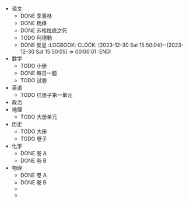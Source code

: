 - 语文
	- DONE 季羡林
	- DONE 杨绛
	- DONE 苏格拉底之死
	- TODO 阿德勒
	- DONE 反思
	  :LOGBOOK:
	  CLOCK: [2023-12-30 Sat 15:50:04]--[2023-12-30 Sat 15:50:05] =>  00:00:01
	  :END:
- 数学
	- TODO 小册
	- DONE 每日一题
	- TODO 试卷
- 英语
	- TODO 红册子第一单元
- 政治
- 地理
	- TODO 大册单元
- 历史
	- TODO 大册
	- TODO 卷子
- 化学
	- DONE 卷 A
	- DONE 卷 B
- 物理
	- DONE 卷 A
	- DONE 卷 B
	-
	-